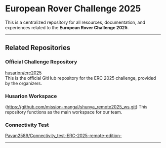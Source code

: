 # European Rover Challenge 2025 

This is a centralized repository for all resources, documentation, and experiences related to the **European Rover Challenge 2025**.

---

##  Related Repositories

###  Official Challenge Repository  
[husarion/erc2025](https://github.com/husarion/erc2025.git)  
This is the official GitHub repository for the ERC 2025 challenge, provided by the organizers.

### Husarion Workspace
(https://github.com/mission-mangal/shunya_remote2025_ws.git)
This repository functions as the main workspace for our team.

###  Connectivity Test
[Pavan2589/Connectivity_test-ERC-2025-remote-edition-](https://github.com/Pavan2589/Connectivity_test-ERC-2025-remote-edition-.git)  

---
